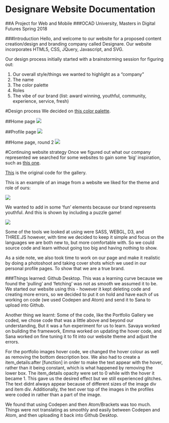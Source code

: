 # Designare Website Documentation
##A Project for Web and Mobile
###OCAD University, Masters in Digital Futures Spring 2018

###Introduction
Hello, and welcome to our website for a proposed content creation/design and branding company called Designare. Our website incorporates HTML5, CSS, JQuery, Javascript, and SVG.

Our design process initially started with a brainstorming session for figuring out:
1. Our overall style/things we wanted to highlight as a “company”
2. The name
3. The color palette
4. Roles
5. The vibe of our brand (list: award winning, youthful, community, experience, service, fresh)

#Design process
We decided on [this color palette](http://colorpalettes.net/color-palette-3501/ "Color palette").

##Home page
![](img/home.png)

##Profile page
![](img/profile.png)

##Home page, round 2
![](img/cover.png)

#Continuing website strategy
Once we figured out what our company represented we searched for some websites to gain some ‘big’ inspiration, such as [this one](https://www.grandimage.com "Grand image").

[This](https://codepen.io/ramenhog/pen/MpORPa) is the original code for the gallery.

This is an example of an image from a website we liked for the theme and role of ours:

![](img/inspo_website.png)


We wanted to add in some ‘fun’ elements because our brand represents youthful. And this is shown by including a puzzle game!

![](img/puzzle.png)


Some of the tools we looked at using were SASS, WEBGL, D3, and THREE.JS however, with time we decided to keep it simple and focus on the languages we are both new to, but more comfortable with. So we could source code and learn without going too big and having nothing to show.

As a side note, we also took time to work on our page and make it realistic by doing a photoshoot and taking cover shots which we used in our personal profile pages. To show that we are a true brand.



###Things learned:
Github Desktop. This was a learning curve because we found the ‘pulling’ and ‘fetching’ was not as smooth we assumed it to be. We started our website using this - however it kept deleting code and creating more errors, so we decided to put it on hold and have each of us working on code (we used Codepen and Atom) and send it to Sana to upload into Github.

Another thing we learnt: Some of the code, like the Portfolio Gallery we coded, we chose code that was a little above and beyond our understanding, But it was a fun experiment for us to learn. Savaya worked on building the framework, Emma worked on updating the hover code, and Sana worked on fine tuning it to fit into our website theme and adjust the errors. 

For the portfolio images hover code, we changed the hover colour as well as removing the bottom description box. We also had to create a item_details:after [function] in order to make the text appear with the hover, rather than it being constant, which is what happened by removing the lower box. The item_details opacity were set to 0 while with the hover it became 1. This gave us the desired effect but we still experienced glitches. The text didnt always appear because of different sizes of the image div and item div. Additionally, the text over top of the images in the profiles were coded in rather than a part of the image.

We found that using Codepen and then Atom/Brackets was too much. Things were not translating as smoothly and easily between Codepen and Atom, and then uploading it back into Github Desktop. 